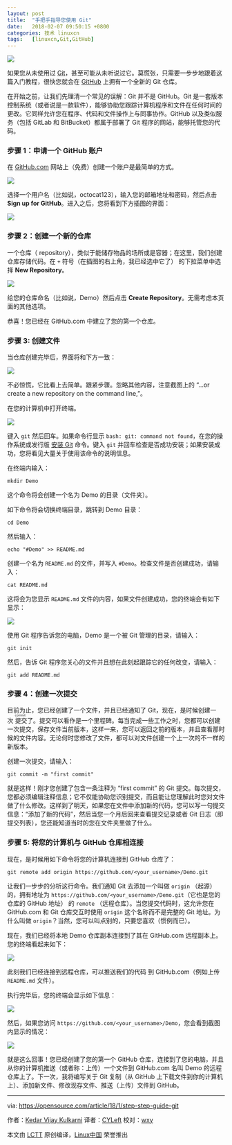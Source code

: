 ```yaml
---
layout: post
title:	"手把手指导您使用 Git"
date:	2018-02-07 09:50:15 +0800 
categories:	技术 linuxcn 
tags:	[linuxcn,Git,GitHub]
---
```



![](/Asserts/Images//attachment/album/201802/07/095020f7a0abz7xpp0u328.png)


如果您从未使用过 [Git](https://opensource.com/resources/what-is-git)，甚至可能从未听说过它。莫慌张，只需要一步步地跟着这篇入门教程，很快您就会在 [GitHub](https://opensource.com/life/15/11/short-introduction-github) 上拥有一个全新的 Git 仓库。


在开始之前，让我们先理清一个常见的误解：Git 并不是 GitHub。Git 是一套版本控制系统（或者说是一款软件），能够协助您跟踪计算机程序和文件在任何时间的更改。它同样允许您在程序、代码和文件操作上与同事协作。GitHub 以及类似服务（包括 GitLab 和 BitBucket）都属于部署了 Git 程序的网站，能够托管您的代码。


### 步骤 1：申请一个 GitHub 账户


在 [GitHub.com](https://github.com/) 网站上（免费）创建一个账户是最简单的方式。


![](/Asserts/Images//attachment/album/201802/07/095020sdrezlrjk3e2ncz2.png)


选择一个用户名（比如说，octocat123），输入您的邮箱地址和密码，然后点击 **Sign up for GitHub**。进入之后，您将看到下方插图的界面：


![](/Asserts/Images//attachment/album/201802/07/095020o5fld520f0zrggcl.png)


### 步骤 2：创建一个新的仓库


一个仓库（ repository），类似于能储存物品的场所或是容器；在这里，我们创建仓库存储代码。在 `+` 符号（在插图的右上角，我已经选中它了） 的下拉菜单中选择 **New Repository**。


![](/Asserts/Images//attachment/album/201802/07/095021ccassasd742umx7i.png)


给您的仓库命名（比如说，Demo）然后点击 **Create Repository**。无需考虑本页面的其他选项。


恭喜！您已经在 GitHub.com 中建立了您的第一个仓库。


### 步骤 3: 创建文件


当仓库创建完毕后，界面将和下方一致：


![](/Asserts/Images//attachment/album/201802/07/095021fm2caykj6j2hfyjk.png)


不必惊慌，它比看上去简单。跟紧步骤。忽略其他内容，注意截图上的 “...or create a new repository on the command line,”。


在您的计算机中打开终端。


![](/Asserts/Images//attachment/album/201802/07/095022lzfy06qrq9v4vbk0.png)


键入 `git` 然后回车。如果命令行显示 `bash: git: command not found`，在您的操作系统或发行版 [安装 Git](https://www.linuxbabe.com/linux-server/install-git-verion-control-on-linux-debianubuntufedoraarchlinux#crt-2) 命令。键入 `git` 并回车检查是否成功安装；如果安装成功，您将看见大量关于使用该命令的说明信息。


在终端内输入：



```
mkdir Demo

```

这个命令将会创建一个名为 Demo 的目录（文件夹）。


如下命令将会切换终端目录，跳转到 Demo 目录：



```
cd Demo

```

然后输入：



```
echo "#Demo" >> README.md

```

创建一个名为 `README.md` 的文件，并写入 `#Demo`。检查文件是否创建成功，请输入：



```
cat README.md

```

这将会为您显示 `README.md` 文件的内容，如果文件创建成功，您的终端会有如下显示：


![](/Asserts/Images//attachment/album/201802/07/095023nie51jid1wjq1wqw.png)


使用 Git 程序告诉您的电脑，Demo 是一个被 Git 管理的目录，请输入：



```
git init

```

然后，告诉 Git 程序您关心的文件并且想在此刻起跟踪它的任何改变，请输入：



```
git add README.md

```

### 步骤 4：创建一次提交


目前为止，您已经创建了一个文件，并且已经通知了 Git，现在，是时候创建一次<ruby> 提交 <rt>  commit </rt></ruby>了。提交可以看作是一个里程碑。每当完成一些工作之时，您都可以创建一次提交，保存文件当前版本，这样一来，您可以返回之前的版本，并且查看那时候的文件内容。无论何时您修改了文件，都可以对文件创建一个上一次的不一样的新版本。


创建一次提交，请输入：



```
git commit -m "first commit"

```

就是这样！刚才您创建了包含一条注释为 “first commit” 的 Git 提交。每次提交，您都必须编辑注释信息；它不仅能协助您识别提交，而且能让您理解此时您对文件做了什么修改。这样到了明天，如果您在文件中添加新的代码，您可以写一句提交信息：“添加了新的代码”，然后当您一个月后回来查看提交记录或者 Git 日志（即提交列表），您还能知道当时的您在文件夹里做了什么。


### 步骤 5: 将您的计算机与 GitHub 仓库相连接


现在，是时候用如下命令将您的计算机连接到 GitHub 仓库了：



```
git remote add origin https://github.com/<your_username>/Demo.git

```

让我们一步步的分析这行命令。我们通知 Git 去添加一个叫做 `origin` （起源）的，拥有地址为 `https://github.com/<your_username>/Demo.git`（它也是您的仓库的 GitHub 地址） 的 `remote` （远程仓库）。当您提交代码时，这允许您在 GitHub.com 和 Git 仓库交互时使用 `origin` 这个名称而不是完整的 Git 地址。为什么叫做 `origin`？当然，您可以叫点别的，只要您喜欢（惯例而已）。


现在，我们已经将本地 Demo 仓库副本连接到了其在 GitHub.com 远程副本上。您的终端看起来如下：


![](/Asserts/Images//attachment/album/201802/07/095024jyrubjj82zf2uqb6.png)


此刻我们已经连接到远程仓库，可以推送我们的代码 到 GitHub.com（例如上传 `README.md` 文件）。


执行完毕后，您的终端会显示如下信息：


![](/Asserts/Images//attachment/album/201802/07/095024fcii0difz0fvgnc8.png)


然后，如果您访问 `https://github.com/<your_username>/Demo`，您会看到截图内显示的情况：


![](/Asserts/Images//attachment/album/201802/07/095025nzttwrljxokj1br9.png)


就是这么回事！您已经创建了您的第一个 GitHub 仓库，连接到了您的电脑，并且从你的计算机推送（或者称：上传）一个文件到 GitHub.com 名叫 Demo 的远程仓库上了。下一次，我将编写关于 Git 复制（从 GitHub 上下载文件到你的计算机上）、添加新文件、修改现存文件、推送（上传）文件到 GitHub。




---


via: <https://opensource.com/article/18/1/step-step-guide-git>


作者：[Kedar Vijay Kulkarni](https://opensource.com/users/kkulkarn) 译者：[CYLeft](https://github.com/CYLeft) 校对：[wxy](https://github.com/wxy)


本文由 [LCTT](https://github.com/LCTT/TranslateProject) 原创编译，[Linux中国](https://linux.cn/) 荣誉推出
